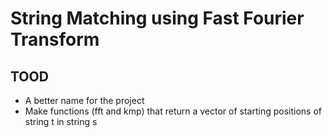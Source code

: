 # String Matching using Fast Fourier Transform
## TOOD
- A better name for the project
- Make functions (fft and kmp) that return a vector of starting positions of string t in string s
